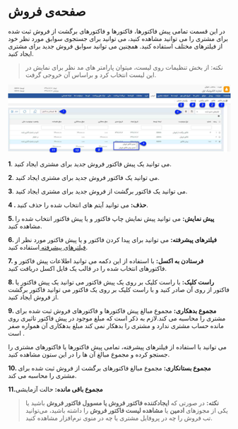 #  صفحه‌ی فروش 

در این قسمت تمامی پیش فاکتورها، فاکتورها و فاکتورهای برگشت از فروش ثبت شده برای مشتری را می توانید مشاهده کنید، می توانید برای جستجوی سوابق مورد نظر خود از فیلترهای مختلف استفاده کنید. همچنین می توانید سوابق فروش جدید برای مشتری ایجاد کنید.

> نکته: از بخش تنظیمات روی لیست، میتوان پارامتر های مد نظر برای نمایش در این لیست انتخاب کرد و براساس آن خروجی گرفت.

![](Sale.jpg)

**1**. می توانید یک پیش فاکتور فروش جدید برای مشتری ایجاد کنید.

**2**. می توانید یک فاکتور فروش جدید برای مشتری ایجاد کنید.

**3**. می توانید یک فاکتور برگشت از فروش جدید برای مشتری ایجاد کنید.

**4 . حذف:** می توانید آیتم های انتخاب شده را حذف کنید.

**5. پیش نمایش:** می توانید پیش نمایش چاپ فاکتور و یا پیش فاکتور انتخاب شده را مشاهده کنید.


**6. فیلترهای پیشرفته:** می توانید برای پیدا کردن فاکتور و یا پیش فاکتور مورد نظر از[ فیلترهای پیشرفته ](https://github.com/1stco/PayamGostarDocs/blob/master/help%202.5.4/Customer-relationship-management/Advanced-filter/Advanced-filter.md)استفاده کنید.

**7. فرستادن به اکسل:** با استفاده از این دکمه می توانید اطلاعات پیش فاکتور و فاکتورهای انتخاب شده را در قالب یک فایل اکسل دریافت کنید.

**8. راست کلیک:** با راست کلیک بر روی یک پیش فاکتور می توانید یک پیش فاکتور یا فاکتور از روی آن صادر کنید و با راست کلیک بر روی یک فاکتور می توانید فاکتور برگشت از فروش ایجاد کنید.

**9. مجموع بدهکاری:** مجموع مبالغ پیش فاکتورها و فاکتورهای فروش ثبت شده برای مشتری را محاسبه می کند.لازم به ذکر است که  مبلغ موجود در پیش فاکتور تاثیری روی مانده حساب مشتری ندارد و مشتری را بدهکار نمی کند مبلغ بدهکاری آن همواره صفر است .

 می توانید با استفاده از فیلترهای پیشرفته، تمامی پیش فاکتورها یا فاکتورهای مشتری را جستجو کرده و مجموع مبالغ آن ها را در این ستون مشاهده کنید.

**10. مجموع بستانکاری:** مجموع مبالغ فاکتورهای برگشت از فروش ثبت شده برای مشتری را محاسبه می کند.

**11.مجموع باقی مانده:** حالت آزمایشی

> **نکته:** در صورتی که **ایجادکننده فاکتور فروش یا مسوول فاکتور فروش** باشید یا یکی از مجوزهای  **ادمین** یا **مشاهده لیست فاکتور فروش** را داشته باشید، می‌توانید تب فروش را چه در پروفایل مشتری یا چه در منوی نرم‌افزار مشاهده کنید.

